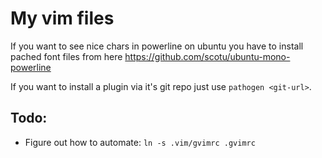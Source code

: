# My vim files

If you want to see nice chars in powerline on ubuntu you have to install pached font files from here https://github.com/scotu/ubuntu-mono-powerline

If you want to install a plugin via it's git repo just use `pathogen <git-url>`.

## Todo:
- Figure out how to automate: `ln -s .vim/gvimrc .gvimrc`
